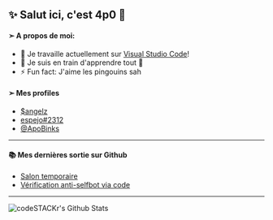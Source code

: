 ## ✨ Salut ici, c'est 4p0 👋


#### ➣ A propos de moi:

- 🔭 Je travaille actuellement sur [Visual Studio Code](website)!
- 🌱 Je suis en train d'apprendre tout 🤣
- ⚡ Fun fact: J'aime les pingouins sah
 
#### ➣ Mes profiles
- [$angelz](https://steamcommunity.com/id/aposogoodnolove)
- [espejo#2312](http://discord.com)
- [@ApoBinks](https://twitter.com/ApoBinks)


---
#### 📚 Mes dernières sortie sur Github
- [Salon temporaire](https://github.com/4p0/Salon-temporaire)
- [Vérification anti-selfbot via code](https://github.com/4p0/Verification-anti-selbot)
---

<img align="left" alt="codeSTACKr's Github Stats" src="https://github-readme-stats.vercel.app/api?username=4p0&show_icons=true&hide_border=true" />
